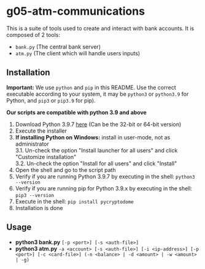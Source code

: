 # g05-atm-communications

This is a suite of tools used to create and interact with bank accounts. It is composed of 2 tools:

- `bank.py` (The central bank server)
- `atm.py` (The client which will handle users inputs)

## Installation
**Important:** We use `python` and `pip` in this README. Use the correct executable according to your system, it may be `python3` or `python3.9` for Python, and `pip3` or `pip3.9` for pip).

**Our scripts are compatible with python 3.9 and above**

1. Download Python 3.9.7 [here](https://www.python.org/downloads/release/python-397/) (Can be the 32-bit or 64-bit version)
2. Execute the installer
3. **If installing Python on Windows:** install in user-mode, not as administrator  
   3.1. Un-check the option "Install launcher for all users" and click "Customize installation"  
   3.2. Un-check the option "Install for all users" and click "Install"
4. Open the shell and go to the script path
5. Verify if you are running Python 3.9.7 by executing in the shell: `python3 --version`
6. Verify if you are running pip for Python 3.9.x by executing in the shell: `pip3 --version`
7. Execute in the shell: `pip install pycryptodome`
8. Installation is done  

## Usage
- **python3 bank.py** `[-p <port>] [-s <auth-file>]`
- **python3 atm.py** `-a <account> [-s <auth-file>] [-i <ip-address>] [-p <port>] [-c <card-file>] (-n <balance> | -d <amount> | -w <amount> | -g)`

